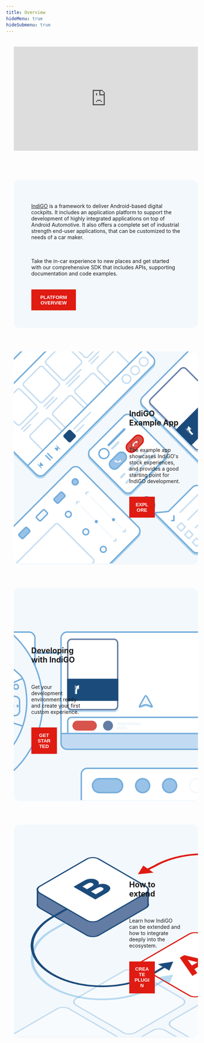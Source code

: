 ```yaml
---
title: Overview
hideMenu: true
hideSubmenu: true
---
```


<div style="width: 100%;
            max-width: 1100px;
            margin: 0 auto;
            margin-bottom: 3rem;
            display: flex;
            flex-direction: column;
            align-items: flex-start;
            padding: 1.3rem;">

<div style="padding:56.25% 0 0 0;position:relative; width: 100%; margin-bottom: 3rem;">
    <iframe 
        src="https://player.vimeo.com/video/649985038?h=5a2fa675b4&title=0&portrait=0&color=44ABE0" 
        style="position:absolute;top:0;left:0;width:100%;height:100%;" 
        frameborder="0" 
        allow="autoplay; fullscreen; picture-in-picture" 
        allowfullscreen>
    </iframe>
</div><script src="https://player.vimeo.com/api/player.js"></script>

<div style="border-radius: 1rem;
            overflow: hidden;
            margin: 2rem 0;
            width: 100%;
            display: grid;
            background: #f3f8fc;
            align-content: center;
            gap: 2rem;">
    <div style="display: flex;
                flex-direction: column;
                justify-content: center;
                direction: ltr;
                align-items: flex-start;
                padding: 3rem;
                gap: 1.3rem;">
        <p><a href="https://www.tomtom.com/products/indigo/">IndiGO</a> is a framework to deliver Android-based digital cockpits. 
        It includes an application platform to support the development of highly integrated applications on top of Android Automotive. 
        It also offers a complete set of industrial strength end-user applications, that can be customized to the needs of a car maker.</p>
        <p>Take the in-car experience to new places and get started with our comprehensive SDK that includes APIs, supporting documentation and code examples.</p>
        <button
            onclick="location.href='/indigo/documentation/platform-overview'"
            style="background-color:#df1b12; color:white; border:none; padding:10pt; width:30%; font-weight:bold">
            PLATFORM OVERVIEW
        </button>
    </div>
</div>

<div style="border-radius: 1rem;
            overflow: hidden;
            margin: 2rem 0;
            width: 100%;
            display: grid;
            grid-template-columns: repeat(2, minmax(0, 1fr));
            background: #f3f8fc;
            align-content: center;
            gap: 2rem;">
    <div style="max-width:800px">
    <img src="images/example-app.png" alt="Example App" style="max-width:800px"/>
    </div>
    <div style="display: flex;
                flex-direction: column;
                justify-content: center;
                direction: ltr;
                align-items: flex-start;
                padding: 3rem;
                gap: 1.3rem;">
    <h2>IndiGO Example App</h2>
    <p>The example app showcases IndiGO&#39;s stock experiences, and provides a good starting point for IndiGO development.</p>
    <button 
        onclick="location.href='/indigo/documentation/platform-overview/example-app'"
        style="background-color:#df1b12; color:white; border:none; padding:10pt; width:50%; font-weight:bold">
        EXPLORE
    </button>
    </div>
</div>

<div style="border-radius: 1rem;
            overflow: hidden;
            margin: 2rem 0;
            width: 100%;
            display: grid;
            direction: rtl;
            grid-template-columns: repeat(2, minmax(0, 1fr));
            background: #f3f8fc;
            align-content: center;
            gap: 2rem;">
    <div style="max-width:800px">
    <img src="images/developing-with-indigo.png" alt="Developing with IndiGO" style="max-width:800px"/>
    </div>
    <div style="display: flex;
                flex-direction: column;
                justify-content: center;
                align-items: flex-start;
                direction: ltr;
                padding: 3rem;
                gap: 1.3rem;">
    <h2>Developing with IndiGO</h2>
    <p>Get your development environment ready and create your first custom experience.</p>
    <button 
        onclick="location.href='/indigo/documentation/getting-started/introduction'"
        style="background-color:#df1b12; color:white; border:none; padding:10pt; width:50%; font-weight:bold">
        GET STARTED
    </button>
    </div>
</div>

<div style="border-radius: 1rem;
            overflow: hidden;
            margin: 2rem 0;
            width: 100%;
            display: grid;
            grid-template-columns: repeat(2, minmax(0, 1fr));
            background: #f3f8fc;
            align-content: center;
            gap: 2rem;">
    <div style="max-width:800px">
    <img src="images/how-to-extend.png" alt="How to Extend" style="max-width:800px"/>
    </div>
    <div style="display: flex;
                flex-direction: column;
                justify-content: center;
                direction: ltr;
                align-items: flex-start;
                padding: 3rem;
                gap: 1.3rem;">
    <h2>How to extend</h2>
    <p>Learn how IndiGO can be extended and how to integrate deeply into the ecosystem.</p>
    <button 
        onclick="location.href='/indigo/documentation/development/frontend-plugins'"
        style="background-color:#df1b12; color:white; border:none; padding:10pt; width:50%; font-weight:bold">
        CREATE PLUGIN
    </button>
    </div>
</div>

</div>
